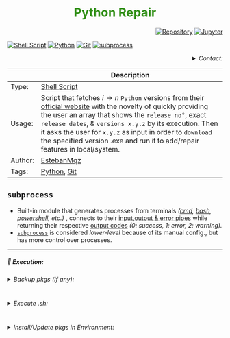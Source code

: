 <h1><div align="center"><font color= '#318f17'><b> Python Repair </b></font></div></h1>

<div align="right">

[![Repository](https://img.shields.io/badge/Repository-0089D6?style=square&logo=microsoft-azure&logoColor=white)](https://mango-dune-07a8b7110.1.azurestaticapps.net/?repo=EstebanMqz%2FPython_Repair) [![Jupyter](https://img.shields.io/badge/nbviewer-1.0.0-000000?style=square&logo=jupyter&logoColor=orange)](https://nbviewer.org/github/EstebanMqz/Python_Repair/blob/main/pkgs.ipynb)
</div>

[![Shell Script](https://img.shields.io/badge/Shell%20Script-1.0.1-green?style=flat&logo=gnu-bash&logoColor=white)](https://github.com/EstebanMqz/Python_Repair/blob/main/Python_Repair.sh) [![Python](https://img.shields.io/badge/Python-3.11.4-blue?style=flat&logo=python&logoColor=white)](https://www.python.org/) [![Git](https://img.shields.io/badge/Git-2.41.0-red?style=flat&logo=git&logoColor=white)](https://git-scm.com/) [![subprocess](https://img.shields.io/badge/subprocess-builtin_module-black?style=flat)](https://docs.python.org/3/library/subprocess.html)

<div align="right">
<Details>
<Summary> <i>Contact:</i> </Summary>
  
[![Website](https://img.shields.io/badge/Website-ffffff?style=square&logo=opera&logoColor=red)](https://estebanmqz.com) [![LinkedIn](https://img.shields.io/badge/LinkedIn-041a80?style=square&logo=linkedin&logoColor=white)](https://www.linkedin.com/in/esteban-m65381722210212839/) [![Portfolio](https://img.shields.io/badge/Github-Portfolio-010b38?style=square&logo=github&logoColor=black)](https://estebanmqz.github.io/Portfolio/) [![E-mail](https://img.shields.io/badge/Business-Mail-052ce6?style=square&logo=mail&logoColor=white)](mailto:esteban@esteban.com)

![GitHub Logo](https://github.com/EstebanMqz.png?size=50) [![Github](https://img.shields.io/badge/Github-000000?style=square&logo=github&logoColor=white)](https://github.com/EstebanMqz)
</Details>
</div>

|                                 | <div align="center"> Description </div>                                   |
| ------------------------------------------ | ----------------------------------------                       |
| Type: | [Shell Script](https://github.com/EstebanMqz/Python_Repair/blob/main/Python_Repair.sh) |
| Usage: | Script that fetches $i \rightarrow n$ `Python` versions from their [official website]((https://www.python.org/downloads/)) with the novelty of quickly providing the user an array that shows the `release no°`, exact `release dates`, & `versions x.y.z` by its execution. Then it asks the user for `x.y.z` as input in order to `download` the specified version .exe and run it to add/repair features in local/system.             |
| Author: | [EstebanMqz](https://github.com/EstebanMqz)                                                              |
| Tags: | [Python](https://www.python.org/),  [Git](https://git-scm.com/) |

## `subprocess` 

- Built-in module that generates processes from terminals <i>([cmd](https://learn.microsoft.com/en-us/windows-server/administration/windows-commands/cmd), [bash](https://github.com/EstebanMqz/Git-Basic-Commands), [powershell](https://learn.microsoft.com/en-us/powershell/), etc.) </i> , connects to their [input,output & error pipes](https://docs.python.org/3/library/subprocess.html#subprocess.Popen) while returning their respective [output codes](https://docs.python.org/3/library/subprocess.html#subprocess.CompletedProcess) <i>(0: success, 1: error, 2: warning).</i>
- [`subprocess`](https://docs.python.org/3/library/subprocess.html) is considered <i>lower-level</i> because of its manual config., but has more control over processes. <br>


---

##### 📌 Execution:

<Details>
<Summary> <i>Backup pkgs (if any):</i> </Summary>

```python
#Make a list of all pkgs in local/system.
import subprocess
pip_freeze = subprocess.check_output(['pip', 'freeze']).decode().split('\n')
pkgs = [pkg.split('==')[0] for pkg in pip_freeze if pkg != '']
with open('old.txt', 'w') as f:
    for pkg in pkgs:
        f.write(pkg + '\n')

#Read the list of pkgs in old.txt
with open('old.txt', 'r') as f:
    old_pkgs = f.read().split('\n')
    print(old_pkgs)
```

</Details>

#
<Details>
<Summary> <i>Execute .sh:</i> </Summary>

[Python_Repair.sh](https://github.com/EstebanMqz/Python_Repair/blob/main/Python_Repair.sh)

```bash
git clone https://github.com/EstebanMqz/Py_Repair.git
./Python_Repair.sh

# $ ./Python_Repair.sh
# 3 version: June 6, 2023 Python 3.11.4
# 4 version: June 6, 2023 Python 3.10.12
# ...
# 186 version: April 10, 2002 Python 2.3.0
# 187 version: April 9, 2002 Python 2.2.3
# 188 version: Dec. 21, 2001 Python 2.2.2
# 189 version: June 22, 2001 Python 2.2.1


Write a valid version (e.g: '3.11.4'): 3.10.12

#   % Total    % Received % Xferd  Average Speed   Time    Time     Time  Current
#                                  Dload  Upload   Total   Spent    Left  Speed
# 100 24.2M  100 24.2M    0     0  16.0M      0  0:00:01  0:00:01 --:--:-- 16.0M

Modify / Repair / Uninstall 
```
</Details>

#
<Details>
<Summary> <i>Install/Update pkgs in Environment:</i> </Summary>

```python
with open('old.txt', 'r') as f:
    pkgs = f.readlines()
for pkg in pkgs:
    try:
        # subprocess.check_call(['pip', 'install', pkg])
        subprocess.check_call(['pip', 'install', '--upgrade', pkg])
    except subprocess.CalledProcessError as e:
        print(f"An error occurred while updating {pkg}: {e}")
        pass
```

</Details>

